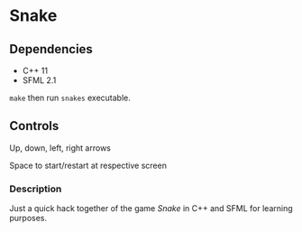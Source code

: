 # Snake

## Dependencies
* C++ 11
* SFML 2.1

``` make ``` then run ```snakes``` executable.

## Controls
Up, down, left, right arrows

Space to start/restart at respective screen

### Description
Just a quick hack together of the game _Snake_ in C++ and SFML for learning purposes.
